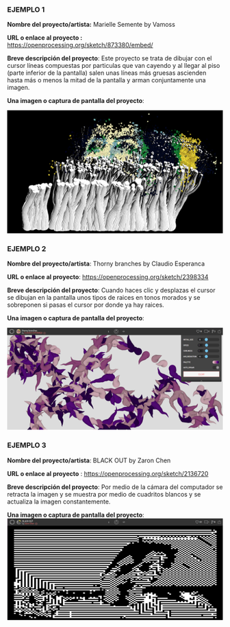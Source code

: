 ### EJEMPLO 1
**Nombre del proyecto/artista:** Marielle Semente by Vamoss

**URL o enlace al proyecto :** https://openprocessing.org/sketch/873380/embed/

**Breve descripción del proyecto**: Este proyecto se trata de dibujar con el cursor líneas compuestas por particulas que van cayendo y al llegar al piso (parte 
inferior de la pantalla) salen unas líneas más gruesas ascienden hasta más o menos la mitad de la pantalla y arman conjuntamente una imagen. 

**Una imagen o captura de pantalla del proyecto**:

![Cuandro Comparativo](../../../../assets/ejemplo1.png)


### EJEMPLO 2
**Nombre del proyecto/artista**: Thorny branches by Claudio Esperanca

**URL o enlace al proyecto**: https://openprocessing.org/sketch/2398334

**Breve descripción del proyecto**: Cuando haces clic y desplazas el cursor se dibujan en la pantalla unos tipos de raices en tonos morados y se sobreponen si pasas el cursor por donde ya hay raices. 

**Una imagen o captura de pantalla del proyecto**:

![Cuandro Comparativo](../../../../assets/ejemplo2.png)
### EJEMPLO 3

**Nombre del proyecto/artista**: BLACK OUT by Zaron Chen

**URL o enlace al proyecto** : https://openprocessing.org/sketch/2136720

**Breve descripción del proyecto**: Por medio de la cámara del computador se retracta la imagen y se muestra por medio de cuadritos blancos y se actualiza la imagen constantemente. 

**Una imagen o captura de pantalla del proyecto**:
![Cuandro Comparativo](../../../../assets/ejemplo3.png)
